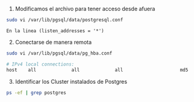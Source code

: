 1. Modificamos el archivo para tener acceso desde afuera
```sh
sudo vi /var/lib/pgsql/data/postgresql.conf
```
    En la linea (listen_addresses = '*')
2. Conectarse de manera remota
```sh
sudo vi /var/lib/pgsql/data/pg_hba.conf
```
```sh
# IPv4 local connections:
host    all             all             all                     md5
```
3. Identificar los Cluster instalados de Postgres
```sh
ps -ef | grep postgres
```
